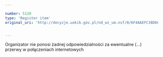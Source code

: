 ```yaml
---

number: 5120
type: 'Register item'
original_uri: 'http://decyzje.uokik.gov.pl/nd_wz_um.nsf/0/6F4AAEFC38D665D6C1257BBE003304CE?OpenDocument'


---
```


Organizator nie ponosi żadnej odpowiedzialności za ewentualne (...) przerwy w połączeniach internetowych
